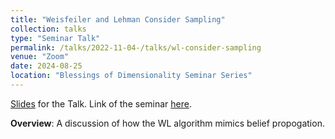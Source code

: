 ```yaml
---
title: "Weisfeiler and Lehman Consider Sampling"
collection: talks
type: "Seminar Talk"
permalink: /talks/2022-11-04-/talks/wl-consider-sampling
venue: "Zoom"
date: 2024-08-25
location: "Blessings of Dimensionality Seminar Series"
---
```


[Slides](https://haimbar.github.io/BlessingOfDimensionalityWorkshop/files/WL_Consider_Sampling.pdf) for the Talk. Link of the seminar [here](https://haimbar.github.io/BlessingOfDimensionalityWorkshop/fall2024seminar.html).

**Overview**: A discussion of how the WL algorithm mimics belief propogation.
